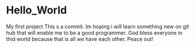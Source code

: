 # Hello_World
My first project 
This s a commit. Im hoping i will learn something new on git hub that will enable me to  be a good programmer.
God bless everyone in thid world because that is all we have each other. Peace out!
